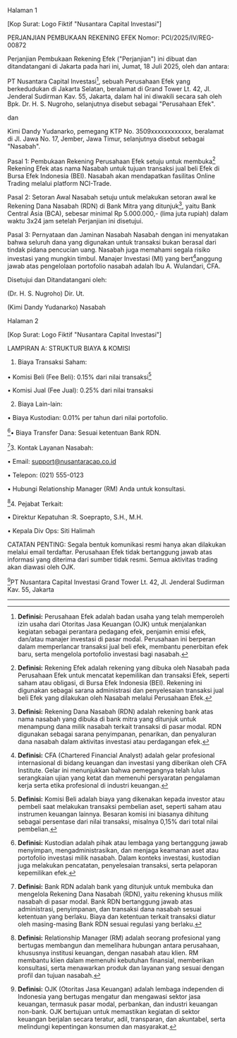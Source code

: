 Halaman 1

[Kop Surat: Logo Fiktif "Nusantara Capital Investasi"]

PERJANJIAN PEMBUKAAN REKENING EFEK Nomor: PCI/2025/IV/REG-00872

Perjanjian Pembukaan Rekening Efek ("Perjanjian") ini dibuat dan ditandatangani di 
Jakarta pada hari ini, Jumat, 18 Juli 2025, oleh dan antara:

PT Nusantara Capital Investasi[^1], sebuah Perusahaan Efek yang berkedudukan di 
Jakarta Selatan, beralamat di Grand Tower Lt. 42, Jl. Jenderal Sudirman Kav. 55, Jakarta, 
dalam hal ini diwakili secara sah oleh Bpk. Dr. H. S. Nugroho, selanjutnya disebut 
sebagai "Perusahaan Efek".

dan

Kimi Dandy Yudanarko, pemegang KTP No. 3509xxxxxxxxxxxx, beralamat di Jl. Jawa No. 
17, Jember, Jawa Timur, selanjutnya disebut sebagai "Nasabah".

Pasal 1: Pembukaan Rekening Perusahaan Efek setuju untuk membuka[^3] Rekening Efek 
atas nama Nasabah untuk tujuan transaksi jual beli Efek di Bursa Efek Indonesia (BEI). 
Nasabah akan mendapatkan fasilitas Online Trading melalui platform NCI-Trade.

Pasal 2: Setoran Awal Nasabah setuju untuk melakukan setoran awal ke Rekening 
Dana Nasabah (RDN) di Bank Mitra yang ditunjuk[^4], yaitu Bank Central Asia (BCA), 
sebesar minimal Rp 5.000.000,- (lima juta rupiah) dalam waktu 3x24 jam setelah 
Perjanjian ini disetujui.

Pasal 3: Pernyataan dan Jaminan Nasabah Nasabah dengan ini menyatakan bahwa 
seluruh dana yang digunakan untuk transaksi bukan berasal dari tindak pidana 
pencucian uang. Nasabah juga memahami segala risiko investasi yang mungkin timbul. 
Manajer Investasi (MI) yang bert[^2]anggung jawab atas pengelolaan portofolio nasabah 
adalah Ibu A. Wulandari, CFA.

Disetujui dan Ditandatangani oleh:

(Dr. H. S. Nugroho) Dir. Ut.

(Kimi Dandy Yudanarko) Nasabah

Halaman 2

[Kop Surat: Logo Fiktif "Nusantara Capital Investasi"]

LAMPIRAN A: STRUKTUR BIAYA & KOMISI

1. Biaya Transaksi Saham:

• 
Komisi Beli (Fee Beli): 0.15% dari nilai transaksi[^7]

• 
Komisi Jual (Fee Jual): 0.25% dari nilai transaksi

2. Biaya Lain-lain:

• 
Biaya Kustodian: 0.01% per tahun dari nilai portofolio.

[^8]• 
Biaya Transfer Dana: Sesuai ketentuan Bank RDN.

[^9]3. Kontak Layanan Nasabah:

• 
Email: support@nusantaracap.co.id

• 
Telepon: (021) 555-0123

• 
Hubungi Relationship Manager (RM) Anda untuk konsultasi.

[^5]4. Pejabat Terkait:

• 
Direktur Kepatuhan :R. Soeprapto, S.H., M.H.

• 
Kepala Div Ops: Siti Halimah

CATATAN PENTING: Segala bentuk komunikasi resmi hanya akan dilakukan melalui 
email terdaftar. Perusahaan Efek tidak bertanggung jawab atas informasi yang diterima 
dari sumber tidak resmi. Semua aktivitas trading akan diawasi oleh OJK.

[^6]PT Nusantara Capital Investasi Grand Tower Lt. 42, Jl. Jenderal Sudirman Kav. 55, 
Jakarta



---

[^1]: **Definisi:** Perusahaan Efek adalah badan usaha yang telah memperoleh izin usaha dari Otoritas Jasa Keuangan (OJK) untuk menjalankan kegiatan sebagai perantara pedagang efek, penjamin emisi efek, dan/atau manajer investasi di pasar modal. Perusahaan ini berperan dalam memperlancar transaksi jual beli efek, membantu penerbitan efek baru, serta mengelola portofolio investasi bagi nasabah.
[^2]: **Definisi:** CFA (Chartered Financial Analyst) adalah gelar profesional internasional di bidang keuangan dan investasi yang diberikan oleh CFA Institute. Gelar ini menunjukkan bahwa pemegangnya telah lulus serangkaian ujian yang ketat dan memenuhi persyaratan pengalaman kerja serta etika profesional di industri keuangan.
[^3]: **Definisi:** Rekening Efek adalah rekening yang dibuka oleh Nasabah pada Perusahaan Efek untuk mencatat kepemilikan dan transaksi Efek, seperti saham atau obligasi, di Bursa Efek Indonesia (BEI). Rekening ini digunakan sebagai sarana administrasi dan penyelesaian transaksi jual beli Efek yang dilakukan oleh Nasabah melalui Perusahaan Efek.
[^4]: **Definisi:** Rekening Dana Nasabah (RDN) adalah rekening bank atas nama nasabah yang dibuka di bank mitra yang ditunjuk untuk menampung dana milik nasabah terkait transaksi di pasar modal. RDN digunakan sebagai sarana penyimpanan, penarikan, dan penyaluran dana nasabah dalam aktivitas investasi atau perdagangan efek.
[^5]: **Definisi:** Relationship Manager (RM) adalah seorang profesional yang bertugas membangun dan memelihara hubungan antara perusahaan, khususnya institusi keuangan, dengan nasabah atau klien. RM membantu klien dalam memenuhi kebutuhan finansial, memberikan konsultasi, serta menawarkan produk dan layanan yang sesuai dengan profil dan tujuan nasabah.
[^6]: **Definisi:** OJK (Otoritas Jasa Keuangan) adalah lembaga independen di Indonesia yang bertugas mengatur dan mengawasi sektor jasa keuangan, termasuk pasar modal, perbankan, dan industri keuangan non-bank. OJK bertujuan untuk memastikan kegiatan di sektor keuangan berjalan secara teratur, adil, transparan, dan akuntabel, serta melindungi kepentingan konsumen dan masyarakat.
[^7]: **Definisi:** Komisi Beli adalah biaya yang dikenakan kepada investor atau pembeli saat melakukan transaksi pembelian aset, seperti saham atau instrumen keuangan lainnya. Besaran komisi ini biasanya dihitung sebagai persentase dari nilai transaksi, misalnya 0,15% dari total nilai pembelian.
[^8]: **Definisi:** Kustodian adalah pihak atau lembaga yang bertanggung jawab menyimpan, mengadministrasikan, dan menjaga keamanan aset atau portofolio investasi milik nasabah. Dalam konteks investasi, kustodian juga melakukan pencatatan, penyelesaian transaksi, serta pelaporan kepemilikan efek.
[^9]: **Definisi:** Bank RDN adalah bank yang ditunjuk untuk membuka dan mengelola Rekening Dana Nasabah (RDN), yaitu rekening khusus milik nasabah di pasar modal. Bank RDN bertanggung jawab atas administrasi, penyimpanan, dan transaksi dana nasabah sesuai ketentuan yang berlaku. Biaya dan ketentuan terkait transaksi diatur oleh masing-masing Bank RDN sesuai regulasi yang berlaku.